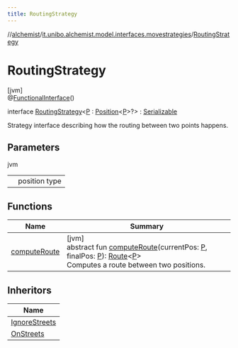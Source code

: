 ```yaml
---
title: RoutingStrategy
---
```

//[alchemist](../../../index.html)/[it.unibo.alchemist.model.interfaces.movestrategies](../index.html)/[RoutingStrategy](index.html)



# RoutingStrategy



[jvm]\
@[FunctionalInterface](https://docs.oracle.com/javase/8/docs/api/java/lang/FunctionalInterface.html)()



interface [RoutingStrategy](index.html)<[P](index.html) : [Position](../../it.unibo.alchemist.model.interfaces/-position/index.html)<[P](../../it.unibo.alchemist.model.implementations.layers/-uniform-layer/index.html)>?> : [Serializable](https://docs.oracle.com/javase/8/docs/api/java/io/Serializable.html)

Strategy interface describing how the routing between two points happens.



## Parameters


jvm

| | |
|---|---|
| <P> | position type |



## Functions


| Name | Summary |
|---|---|
| [computeRoute](compute-route.html) | [jvm]<br>abstract fun [computeRoute](compute-route.html)(currentPos: [P](../../it.unibo.alchemist.model.implementations.layers/-uniform-layer/index.html), finalPos: [P](../../it.unibo.alchemist.model.implementations.layers/-uniform-layer/index.html)): [Route](../../it.unibo.alchemist.model.interfaces/-route/index.html)<[P](../../it.unibo.alchemist.model.implementations.layers/-uniform-layer/index.html)><br>Computes a route between two positions. |


## Inheritors


| Name |
|---|
| [IgnoreStreets](../../it.unibo.alchemist.model.implementations.movestrategies.routing/-ignore-streets/index.html) |
| [OnStreets](../../it.unibo.alchemist.model.implementations.movestrategies.routing/-on-streets/index.html) |

